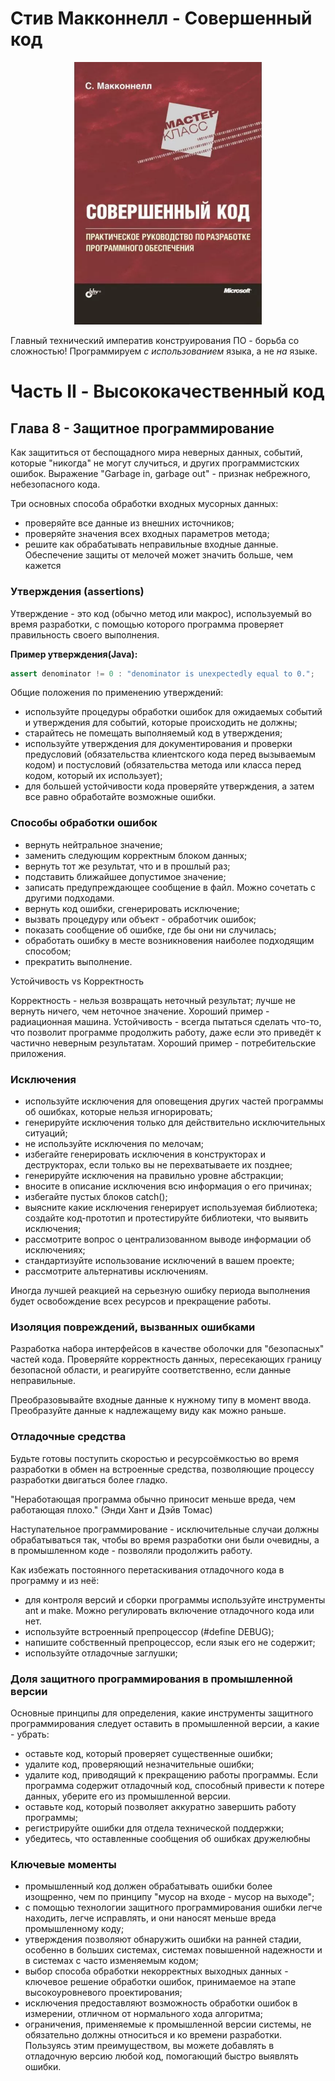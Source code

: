 # Стив Макконнелл - Совершенный код
<p align="center">
  <img width="300" src="https://github.com/rsaitov/Books/blob/master/%D0%A1%D1%82%D0%B8%D0%B2%20%D0%9C%D0%B0%D0%BA%D0%BA%D0%BE%D0%BD%D0%BD%D0%B5%D0%BB%D0%BB%20-%20%D0%A1%D0%BE%D0%B2%D0%B5%D1%80%D1%88%D0%B5%D0%BD%D0%BD%D1%8B%D0%B9%20%D0%BA%D0%BE%D0%B4/title.png" />
</p>

Главный технический императив конструирования ПО - борьба со сложностью!
Программируем *с использованием* языка, а не *на* языке.

# Часть II - Высококачественный код
## Глава 8 - Защитное программирование
Как защититься от беспощадного мира неверных данных, событий, которые "никогда" не могут случиться, и других программистских ошибок.
Выражение "Garbage in, garbage out" - признак небрежного, небезопасного кода.

Три основных способа обработки входных мусорных данных:
- проверяйте все данные из внешних источников;
- проверяйте значения всех входных параметров метода;
- решите как обрабатывать неправильные входные данные.
Обеспечение защиты от мелочей может значить больше, чем кажется
### Утверждения (assertions)
Утверждение - это код (обычно метод или макрос), используемый во время разработки, с помощью которого программа проверяет правильность своего выполнения.

__Пример утверждения(Java):__
```Java
assert denominator != 0 : "denominator is unexpectedly equal to 0.";
```

Общие положения по применению утверждений:
- используйте процедуры обработки ошибок для ожидаемых событий и утверждения для событий, которые происходить не должны;
- старайтесь не помещать выполняемый код в утверждения;
- используйте утверждения для документирования и проверки предусловий (обязательства клиентского кода перед вызываемым кодом) и постусловий (обязательства метода или класса перед кодом, который их использует);
- для большей устойчивости кода проверяйте утверждения, а затем все равно обработайте возможные ошибки.
### Способы обработки ошибок
- вернуть нейтральное значение;
- заменить следующим корректным блоком данных;
- вернуть тот же результат, что и в прошлый раз;
- подставить ближайшее допустимое значение;
- записать предупреждающее сообщение в файл. Можно сочетать с другими подходами.
- вернуть код ошибки, сгенерировать исключение;
- вызвать процедуру или объект - обработчик ошибок;
- показать сообщение об ошибке, где бы они ни случилась;
- обработать ошибку в месте возникновения наиболее подходящим способом;
- прекратить выполнение.

Устойчивость vs Корректность

Корректность - нельзя возвращать неточный результат; лучше не вернуть ничего, чем неточное значение. Хороший пример - радиационная машина.
Устойчивость - всегда пытаться сделать что-то, что позволит программе продолжить работу, даже если это приведёт к частично неверным результатам. Хороший пример - потребительские приложения.
### Исключения
- используйте исключения для оповещения других частей программы об ошибках, которые нельзя игнорировать;
- генерируйте исключения только для действительно исключительных ситуаций;
- не используйте исключения по мелочам;
- избегайте генерировать исключения в конструкторах и деструкторах, если только вы не перехватываете их позднее;
- генерируйте исключения на правильно уровне абстракции;
- вносите в описание исключения всю информация о его причинах;
- избегайте пустых блоков catch();
- выясните какие исключения генерирует используемая библиотека; создайте код-прототип и протестируйте библиотеки, что выявить исключения;
- рассмотрите вопрос о централизованном выводе информации об исключениях;
- стандартизуйте использование исключений в вашем проекте;
- рассмотрите альтернативы исключениям.

Иногда лучшей реакцией на серьезную ошибку периода выполнения будет освобождение всех ресурсов и прекращение работы.
### Изоляция повреждений, вызванных ошибками
Разработка набора интерфейсов в качестве оболочки для "безопасных" частей кода. Проверяйте корректность данных, пересекающих границу безопасной области, и реагируйте соответственно, если данные неправильные.

Преобразовывайте входные данные к нужному типу в момент ввода. Преобразуйте данные к надлежащему виду как можно раньше.
### Отладочные средства
Будьте готовы поступить скоростью и ресурсоёмкостью во время разработки в обмен на встроенные средства, позволяющие процессу разработки двигаться более гладко.

"Неработающая программа обычно приносит меньше вреда, чем работающая плохо." (Энди Хант и Дэйв Томас)

Наступательное программирование - исключительные случаи должны обрабатываться так, чтобы во время разработки они были очевидны, а в промышленном коде - позволяли продолжить работу.

Как избежать постоянного перетаскивания отладочного кода в программу и из неё:
- для контроля версий и сборки программы используйте инструменты ant и make. Можно регулировать включение отладочного кода или нет.
- используйте встроенный препроцессор (#define DEBUG);
- напишите собственный препроцессор, если язык его не содержит;
- используйте отладочные заглушки;
### Доля защитного программирования в промышленной версии
Основные принципы для определения, какие инструменты защитного программирования следует оставить в промышленной версии, а какие - убрать:
- оставьте код, который проверяет существенные ошибки;
- удалите код, проверяющий незначительные ошибки;
- удалите код, приводящий к прекращению работы программы. Если программа содержит отладочный код, способный привести к потере данных, уберите его из промышленной версии.
- оставьте код, который позволяет аккуратно завершить работу программы;
- регистрируйте ошибки для отдела технической поддержки;
- убедитесь, что оставленные сообщения об ошибках дружелюбны
### Ключевые моменты
- промышленный код должен обрабатывать ошибки более изощренно, чем по принципу "мусор на входе - мусор на выходе";
- с помощью технологии защитного программирования ошибки легче находить, легче исправлять, и они наносят меньше вреда промышленному коду;
- утверждения позволяют обнаружить ошибки на ранней стадии, особенно в больших системах, системах повышенной надежности и в системах с часто изменяемым кодом;
- выбор способа обработки некорректных выходных данных - ключевое решение обработки ошибок, принимаемое на этапе высокоуровневого проектирования;
- исключения предоставляют возможность обработки ошибок в измерении, отличном от нормального хода алгоритма;
- ограничения, применяемые к промышленной версии системы, не обязательно должны относиться и ко времени разработки. Пользуясь этим преимуществом, вы можете добавлять в отладочную версию любой код, помогающий быстро выявлять ошибки.

